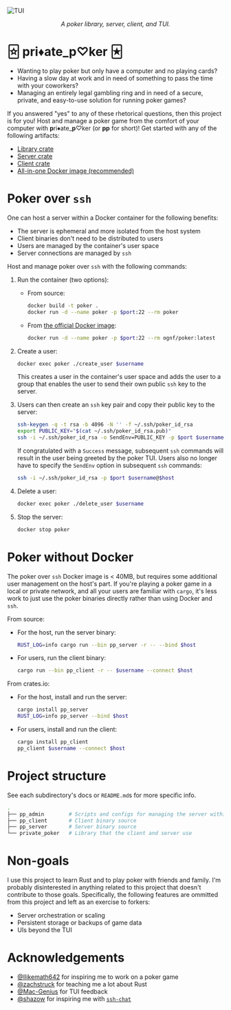 ![TUI][0]

<div align="center">
    <i>A poker library, server, client, and TUI.</i>
</div>

# 🃟 pri♦ate_p♡ker 🃏︎

- Wanting to play poker but only have a computer and no playing cards?
- Having a slow day at work and in need of something to pass the time
  with your coworkers?
- Managing an entirely legal gambling ring and in need of a secure,
  private, and easy-to-use solution for running poker games?

If you answered "yes" to any of these rhetorical questions, then this project
is for you! Host and manage a poker game from the comfort of your computer
with **p**ri♦ate_**p**♡ker (or **pp** for short)! Get started with any of the
following artifacts:

- [Library crate][7]
- [Server crate][8]
- [Client crate][9]
- [All-in-one Docker image (recommended)][1]

# Poker over `ssh`

One can host a server within a Docker container for the following benefits:

- The server is ephemeral and more isolated from the host system
- Client binaries don't need to be distributed to users
- Users are managed by the container's user space
- Server connections are managed by `ssh`

Host and manage poker over `ssh` with the following commands:

1. Run the container (two options):

   - From source:

     ```bash
     docker build -t poker .
     docker run -d --name poker -p $port:22 --rm poker
     ```

   - From [the official Docker image][1]:

     ```bash
     docker run -d --name poker -p $port:22 --rm ognf/poker:latest
     ```

2. Create a user:

   ```bash
   docker exec poker ./create_user $username
   ```

   This creates a user in the container's user space and adds the user
   to a group that enables the user to send their own public `ssh` key
   to the server.

3. Users can then create an `ssh` key pair and copy their public key to
   the server:

   ```bash
   ssh-keygen -q -t rsa -b 4096 -N '' -f ~/.ssh/poker_id_rsa
   export PUBLIC_KEY="$(cat ~/.ssh/poker_id_rsa.pub)"
   ssh -i ~/.ssh/poker_id_rsa -o SendEnv=PUBLIC_KEY -p $port $username@$host
   ```

   If congratulated with a `Success` message, subsequent `ssh` commands
   will result in the user being greeted by the poker TUI. Users also no
   longer have to specify the `SendEnv` option in subsequent `ssh` commands:

   ```bash
   ssh -i ~/.ssh/poker_id_rsa -p $port $username@$host
   ```

4. Delete a user:

   ```bash
   docker exec poker ./delete_user $username
   ```

5. Stop the server:

   ```bash
   docker stop poker
   ```

# Poker without Docker

The poker over `ssh` Docker image is < 40MB, but requires some additional
user management on the host's part. If you're playing a poker game in a
local or private network, and all your users are familiar with `cargo`,
it's less work to just use the poker binaries directly rather than using
Docker and `ssh`.

From source:

- For the host, run the server binary:

  ```bash
  RUST_LOG=info cargo run --bin pp_server -r -- --bind $host
  ```

- For users, run the client binary:

  ```bash
  cargo run --bin pp_client -r -- $username --connect $host
  ```

From crates.io:

- For the host, install and run the server:

  ```bash
  cargo install pp_server
  RUST_LOG=info pp_server --bind $host
  ```

- For users, install and run the client:

  ```bash
  cargo install pp_client
  pp_client $username --connect $host
  ```

# Project structure

See each subdirectory's docs or `README.md`s for more specific info.

```bash
.
├── pp_admin        # Scripts and configs for managing the server within Docker
├── pp_client       # Client binary source
├── pp_server       # Server binary source
└── private_poker   # Library that the client and server use
```

# Non-goals

I use this project to learn Rust and to play poker with friends
and family. I'm probably disinterested in anything related to this
project that doesn't contribute to those goals. Specifically, the
following features are ommitted from this project and left as an
exercise to forkers:

- Server orchestration or scaling
- Persistent storage or backups of game data
- UIs beyond the TUI

# Acknowledgements

- [@Ilikemath642][2] for inspiring me to work on a poker game
- [@zachstruck][3] for teaching me a lot about Rust
- [@Mac-Genius][4] for TUI feedback
- [@shazow][5] for inspiring me with [`ssh-chat`][6]

[0]: assets/tui.png?raw=true
[1]: https://hub.docker.com/r/ognf/poker
[2]: https://github.com/Ilikemath642
[3]: https://github.com/zachstruck
[4]: https://github.com/Mac-Genius
[5]: https://github.com/shazow
[6]: https://github.com/shazow/ssh-chat
[7]: https://crates.io/crates/private_poker
[8]: https://crates.io/crates/pp_server
[9]: https://crates.io/crates/pp_client
